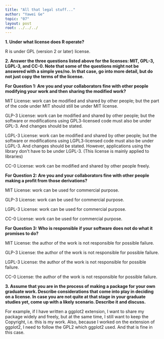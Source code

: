 ```yaml
---
title: "All that legal stuff..."
author: "Yawei Ge"
topic: "07"
layout: post
root: ../../../
---
```

**1. Under what license does R operate?**

R is under GPL (version 2 or later) license.

**2. Answer the three questions listed above for the licenses: MIT, GPL-3, LGPL-3, and CC-0. Note that some of the questions might not be answered with a simple yes/no. In that case, go into more detail, but do not just copy the terms of the license.**

**For Question 1: Are you and your collaborators fine with other people modifying your work and then sharing the modified work?**

MIT License: work can be modified and shared by other people; but the part of the code under MIT should still be under MIT license.

GLP-3 License: work can be modified and shared by other people; but the software or modifications using GPL3-licensed code must also be under GPL-3. And changes should be stated.

LGPL-3 License: work can be modified and shared by other people; but the software or modifications using LGPL3-licensed code must also be under LGPL-3. And changes should be stated. However, applications using the library don't have to be under LGPL-3. (This license is mainly applied to libraries)

CC-0 License: work can be modified and shared by other people freely.

**For Question 2: Are you and your collaborators fine with other people making a profit from those derivations?**

MIT License: work can be used for commercial purpose.

GLP-3 License: work can be used for commercial purpose.

LGPL-3 License: work can be used for commercial purpose.

CC-0 License: work can be used for commercial purpose.

**For Question 3: Who is responsible if your software does not do what it promises to do?**

MIT License: the author of the work is not responsible for possible failure.

GLP-3 License: the author of the work is not responsible for possible failure.

LGPL-3 License: the author of the work is not responsible for possible failure.

CC-0 License: the author of the work is not responsible for possible failure.


**3. Assume that you are in the process of making a package for your own graduate work. Describe considerations that come into play in deciding on a license. In case you are not quite at that stage in your graduate studies yet, come up with a likely scenario. Describe it and discuss.**

For example, if I have written a ggplot2 extension, I want to share my package widely and freely, but at the same time, I still want to keep the Copyright, i.e. this is my work. Also, because I worked on the extension of ggplot2, I need to follow the GPL2 which ggplot2 used. And that is fine in this case.






















